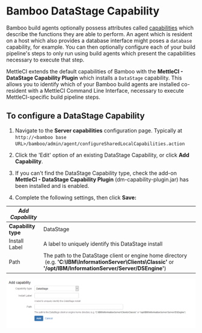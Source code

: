 # Bamboo DataStage Capability

Bamboo build agents optionally possess attributes called [capabilities](https://confluence.atlassian.com/bamboo/configuring-capabilities-289277148.html) which describe the functions they are able to perform. An agent which is resident on a host which also provides a database interface might poses a `database` capability, for example. You can then optionally configure each of your build pipeline's steps to only run using build agents which present the capabilities necessary to execute that step.

MettleCI extends the default capabilities of Bamboo with the **MettleCI - DataStage Capability Plugin** which installs a `DataStage` capability. This allows you to identify which of your Bamboo build agents are installed co-resident with a MettleCI Command Line Interface, necessary to execute MettleCI-specific build pipeline steps.

## To configure a DataStage Capability

1.  Navigate to the **Server capabilities** configuration page. Typically at `http://<bamboo base URL>/bamboo/admin/agent/configureSharedLocalCapabilities.action`
    
2.  Click the 'Edit' option of an existing DataStage Capability, or click **Add Capability**.
    
3.  If you can't find the DataStage Capability type, check the add-on **MettleCI - DataStage Capability Plugin** (dm-capability-plugin.jar) has been installed and is enabled.
    
4.  Complete the following settings, then click **Save:**
    

| *Add Capability* |     |
| --- | --- |
| **Capability type** | DataStage |
| Install Label | A label to uniquely identify this DataStage install |
| Path | The path to the DataStage client or engine home directory  <br> (e.g. **'C:\\IBM\\InformationServer\\Clients\\Classic'** or **'/opt/IBM/InformationServer/Server/DSEngine'**) |

![](./attachments/image2017-3-9_10-19-16.png)